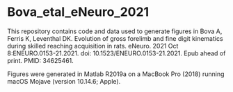 # Bova_etal_eNeuro_2021

This repository contains code and data used to generate figures in Bova A, Ferris K, Leventhal DK. Evolution of gross forelimb and fine digit kinematics during skilled reaching acquisition in rats. eNeuro. 2021 Oct 8:ENEURO.0153-21.2021. doi: 10.1523/ENEURO.0153-21.2021. Epub ahead of print. PMID: 34625461.

Figures were generated in Matlab R2019a on a MacBook Pro (2018) running macOS Mojave (version 10.14.6; Apple).
